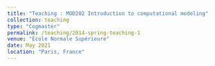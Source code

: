 ```yaml
---
title: "Teaching : MOD202 Introduction to computational modeling"
collection: teaching
type: "Cogmaster"
permalink: /teaching/2014-spring-teaching-1
venue: "École Normale Supérieure"
date: May 2021
location: "Paris, France"
---
```

